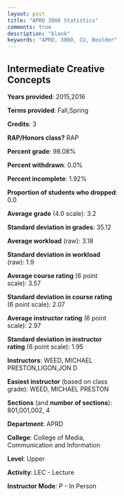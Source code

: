 ```yaml
---
layout: post
title: "APRD 3000 Statistics"
comments: true
description: "blank"
keywords: "APRD, 3000, CU, Boulder"
--- 
```

<head>
<script src="https://ajax.googleapis.com/ajax/libs/jquery/2.1.3/jquery.min.js"></script>
<script src="https://dl.dropboxusercontent.com/s/pc42nxpaw1ea4o9/highcharts.js?dl=0"></script>
<!-- <script src="../assets/js/highcharts.js"></script> -->
<style type="text/css">@font-face {
	font-family: "Bebas Neue";
	src: url(https://www.filehosting.org/file/details/544349/BebasNeue%20Regular.otf) format("opentype");
	}
	h1.Bebas { 
		font-family: "Bebas Neue", Verdana, Tahoma;
	}
</style>
</head>
<body>
	<div id="container" style="float: right; width: 45%; height: 88%; margin-left: 2.5%; margin-right: 2.5%;"></div>
	<script language="JavaScript">
		$(document).ready(function() {
		var chart = {type: 'column'};
		var title = {text: 'Grade Distribution'};
		var xAxis = {categories: ['A','B','C','D','F'],crosshair: true};
		var yAxis = {min: 0,title: {text: 'Percentage'}};
		var tooltip = {headerFormat: '<center><b><span style="font-size:20px">{point.key}</span></b></center>',
		               pointFormat: '<td style="padding:0"><b>{point.y:.1f}%</b></td>',
		               footerFormat: '</table>',shared: true,useHTML: true};
		var plotOptions = {column: {pointPadding: 0.0,borderWidth: 0}};  
		var credits = {enabled: false};var series= [{name: 'Percent',data: [44.12,45.59,10.29,0.0,0.0,]}];
		var json = {};
		json.chart = chart;
		json.title = title;
		json.tooltip = tooltip;
		json.xAxis = xAxis;
		json.yAxis = yAxis;  
		json.series = series;
		json.plotOptions = plotOptions;  
		json.credits = credits;
		$('#container').highcharts(json);
	});
	</script>
</body>
			   
## Intermediate Creative Concepts

**Years provided**: 2015,2016

**Terms provided**: Fall,Spring

**Credits**: 3

**RAP/Honors class?** RAP

**Percent grade**: 98.08%

**Percent withdrawn**: 0.0%

**Percent incomplete**: 1.92%

**Proportion of students who dropped**: 0.0

**Average grade** (4.0 scale): 3.2

**Standard deviation in grades**: 35.12

**Average workload** (raw): 3.18

**Standard deviation in workload** (raw): 1.9

**Average course rating** (6 point scale): 3.57

**Standard deviation in course rating** (6 point scale): 2.07

**Average instructor rating** (6 point scale): 2.97

**Standard deviation in instructor rating** (6 point scale): 1.95

**Instructors**: WEED, MICHAEL PRESTON,LIGON,JON D

**Easiest instructor** (based on class grade): WEED, MICHAEL PRESTON

**Sections** (and **number of sections**): 801,001,002, 4

**Department**: APRD

**College**: College of Media, Communication and Information

**Level**: Upper

**Activity**: LEC - Lecture

**Instructor Mode**: P  - In Person